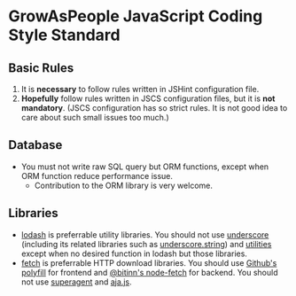 GrowAsPeople JavaScript Coding Style Standard
==============================================

Basic Rules
------------
1. It is **necessary** to follow rules written in JSHint configuration file.
2. **Hopefully** follow rules written in JSCS configuration files, but it is **not mandatory**. (JSCS configuration has so strict rules. It is not good idea to care about such small issues too much.)

Database
--------
- You must not write raw SQL query but ORM functions, except when ORM function reduce performance issue.
	- Contribution to the ORM library is very welcome.

Libraries
---------
- [lodash](http://lodash.com/) is preferrable utility libraries. You should not use [underscore](http://underscorejs.org/) (including its related libraries such as [underscore.string](http://epeli.github.io/underscore.string/)) and [utilities](https://github.com/mde/utilities/) except when no desired function in lodash but those libraries.
- [fetch](https://fetch.spec.whatwg.org/) is preferrable HTTP download libraries. You should use [Github's polyfill](https://github.com/github/fetch) for frontend and [@bitinn's node-fetch](https://github.com/bitinn/node-fetch) for backend. You should not use [superagent](http://visionmedia.github.io/superagent/) and [aja.js](http://krampstudio.com/aja.js/).
